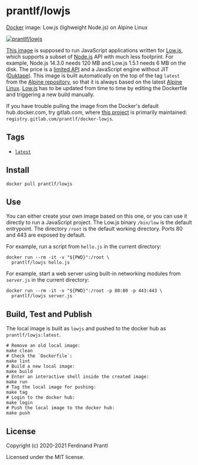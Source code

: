 # prantlf/lowjs

[Docker] image: Low.js (lighweight Node.js) on Alpine Linux

[![prantlf/lowjs](http://dockeri.co/image/prantlf/lowjs)](https://hub.docker.com/repository/docker/prantlf/lowjs/)

[This image] is supposed to run JavaScript applications written for [Low.js], which supports a subset of [Node.js] API with much less footprint. For example, Node.js 14.3.0 needs 120 MB and Low.js 1.5.1 needs 6 MB on the disk. The price is a [limited API] and a JavaScript engine without JIT ([Duktape]). This image is built automatically on the top of the tag `latest` from the [Alpine repository], so that it is always based on the latest [Alpine Linux]. [Low.js] has to be updated from time to time by editing the Dockerfile and triggering a new build manually.

If you have trouble pulling the image from the Docker's default hub.docker.com, try gitlab.com, where [this project] is primarily maintained: `registry.gitlab.com/prantlf/docker-lowjs`.

## Tags

- [`latest`]

## Install

```
docker pull prantlf/lowjs
```

## Use

You can either create your own image based on this one, or you can use it directly to run a JavaScript project. The Low.js binary `/bin/low` is the default entrypoint. The directory `/root` is the default working directory. Ports 80 and 443 are exposed by default.

For example, run a script from `hello.js` in the current directory:

    docker run --rm -it -v "${PWD}":/root \
      prantlf/lowjs hello.js

For example, start a web server using built-in networking modules from `server.js` in the current directory:

    docker run --rm -it -v "${PWD}":/root -p 80:80 -p 443:443 \
      prantlf/lowjs server.js

## Build, Test and Publish

The local image is built as `lowjs` and pushed to the docker hub as `prantlf/lowjs:latest`.

    # Remove an old local image:
    make clean
    # Check the `Dockerfile`:
    make lint
    # Build a new local image:
    make build
    # Enter an interactive shell inside the created image:
    make run
    # Tag the local image for pushing:
    make tag
    # Login to the docker hub:
    make login
    # Push the local image to the docker hub:
    make push

## License

Copyright (c) 2020-2021 Ferdinand Prantl

Licensed under the MIT license.

[Docker]: https://www.docker.com/
[This image]: https://hub.docker.com/repository/docker/prantlf/lowjs
[this project]: https://gitlab.com/prantlf/docker-lowjs#prantlflowjs
[`latest`]: https://hub.docker.com/repository/docker/prantlf/lowjs/tags
[Low.js]: https://www.neonious.com/lowjs/
[Node.js]: https://nodejs.org/
[limited API]: https://www.neonious.com/lowjs/documentation/nodejs-api.html
[Duktape]: https://duktape.org/
[Alpine repository]: https://hub.docker.com/_/alpine
[Alpine Linux]: https://alpinelinux.org/
